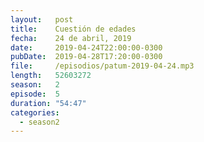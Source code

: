 ```yaml
---
layout:   post
title:    Cuestión de edades
fecha:    24 de abril, 2019
date:     2019-04-24T22:00:00-0300
pubDate:  2019-04-28T17:20:00-0300
file:     /episodios/patum-2019-04-24.mp3
length:   52603272
season:   2
episode:  5
duration: "54:47"
categories:
  - season2
---
```

